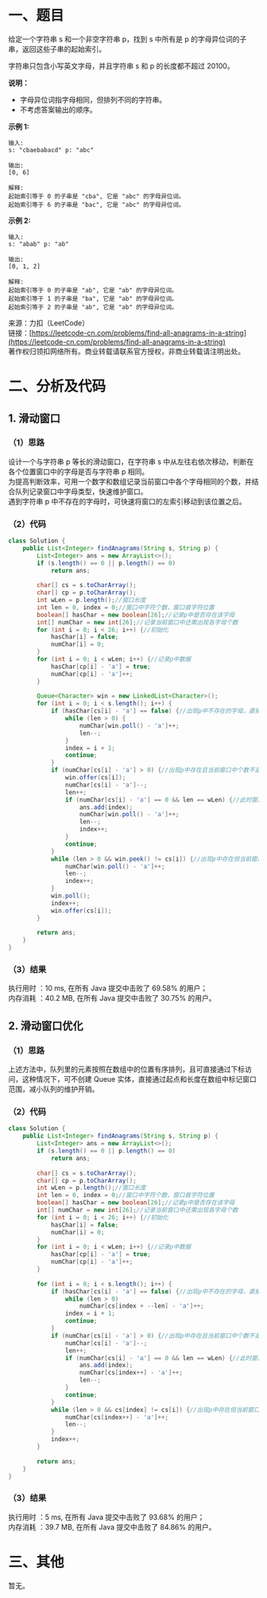 # 一、题目
给定一个字符串 s 和一个非空字符串 p，找到 s 中所有是 p 的字母异位词的子串，返回这些子串的起始索引。  
  
字符串只包含小写英文字母，并且字符串 s 和 p 的长度都不超过 20100。  
  
**说明：**  
  
- 字母异位词指字母相同，但排列不同的字符串。  
- 不考虑答案输出的顺序。  
   
**示例 1:**
```
输入:
s: "cbaebabacd" p: "abc"

输出:
[0, 6]

解释:
起始索引等于 0 的子串是 "cba", 它是 "abc" 的字母异位词。
起始索引等于 6 的子串是 "bac", 它是 "abc" 的字母异位词。
```
    
**示例 2:**  
```
输入:
s: "abab" p: "ab"

输出:
[0, 1, 2]

解释:
起始索引等于 0 的子串是 "ab", 它是 "ab" 的字母异位词。
起始索引等于 1 的子串是 "ba", 它是 "ab" 的字母异位词。
起始索引等于 2 的子串是 "ab", 它是 "ab" 的字母异位词。
```
来源：力扣（LeetCode）   
链接：[https://leetcode-cn.com/problems/find-all-anagrams-in-a-string](https://leetcode-cn.com/problems/find-all-anagrams-in-a-string)   
著作权归领扣网络所有。商业转载请联系官方授权，非商业转载请注明出处。   
# 二、分析及代码    
## 1. 滑动窗口
### （1）思路 
设计一个与字符串 p 等长的滑动窗口，在字符串 s 中从左往右依次移动，判断在各个位置窗口中的字母是否与字符串 p 相同。  
为提高判断效率，可用一个数字和数组记录当前窗口中各个字母相同的个数，并结合队列记录窗口中字母类型，快速维护窗口。  
遇到字符串 p 中不存在的字母时，可快速将窗口的左索引移动到该位置之后。  
### （2）代码  
```Java
class Solution {
    public List<Integer> findAnagrams(String s, String p) {
        List<Integer> ans = new ArrayList<>();
        if (s.length() == 0 || p.length() == 0)
            return ans;
        
        char[] cs = s.toCharArray();
        char[] cp = p.toCharArray();
        int wLen = p.length();//窗口长度
        int len = 0, index = 0;//窗口中字符个数，窗口首字符位置
        boolean[] hasChar = new boolean[26];//记录p中是否存在该字母
        int[] numChar = new int[26];//记录当前窗口中还需出现各字母个数
        for (int i = 0; i < 26; i++) {//初始化
            hasChar[i] = false;
            numChar[i] = 0;
        }
        for (int i = 0; i < wLen; i++) {//记录p中数据
            hasChar[cp[i] - 'a'] = true;
            numChar[cp[i] - 'a']++;
        }
        
        Queue<Character> win = new LinkedList<Character>();
        for (int i = 0; i < s.length(); i++) {
            if (hasChar[cs[i] - 'a'] == false) {//出现p中不存在的字母，直接将窗口起点跳到下一字符处
                while (len > 0) {
                    numChar[win.poll() - 'a']++;
                    len--;
                }
                index = i + 1;
                continue;
            }
            if (numChar[cs[i] - 'a'] > 0) {//出现p中存在且当前窗口中个数不足的字母
                win.offer(cs[i]);
                numChar[cs[i] - 'a']--;
                len++;
                if (numChar[cs[i] - 'a'] == 0 && len == wLen) {//此时窗口范围为p的字母异位词的子串
                    ans.add(index);
                    numChar[win.poll() - 'a']++;
                    len--;
                    index++;
                }
                continue;
            }
            while (len > 0 && win.peek() != cs[i]) {//出现p中存在但当前窗口中个数已达到需求的字母
                numChar[win.poll() - 'a']++;
                len--;
                index++;
            }
            win.poll();
            index++;
            win.offer(cs[i]);           
        }
        
        return ans;
    }
}
```
### （3）结果
执行用时 ：10 ms, 在所有 Java 提交中击败了 69.58% 的用户；  
内存消耗 ：40.2 MB, 在所有 Java 提交中击败了 30.75% 的用户。  
## 2. 滑动窗口优化
### （1）思路 
上述方法中，队列里的元素按照在数组中的位置有序排列，且可直接通过下标访问，这种情况下，可不创建 Queue 实体，直接通过起点和长度在数组中标记窗口范围，减小队列的维护开销。   
### （2）代码  
```Java
class Solution {
    public List<Integer> findAnagrams(String s, String p) {
        List<Integer> ans = new ArrayList<>();
        if (s.length() == 0 || p.length() == 0)
            return ans;
        
        char[] cs = s.toCharArray();
        char[] cp = p.toCharArray();
        int wLen = p.length();//窗口长度
        int len = 0, index = 0;//窗口中字符个数，窗口首字符位置
        boolean[] hasChar = new boolean[26];//记录p中是否存在该字母
        int[] numChar = new int[26];//记录当前窗口中还需出现各字母个数
        for (int i = 0; i < 26; i++) {//初始化
            hasChar[i] = false;
            numChar[i] = 0;
        }
        for (int i = 0; i < wLen; i++) {//记录p中数据
            hasChar[cp[i] - 'a'] = true;
            numChar[cp[i] - 'a']++;
        }
        
        for (int i = 0; i < s.length(); i++) {
            if (hasChar[cs[i] - 'a'] == false) {//出现p中不存在的字母，直接将窗口起点跳到下一字符处
                while (len > 0)
                    numChar[cs[index + --len] - 'a']++;
                index = i + 1;
                continue;
            }
            if (numChar[cs[i] - 'a'] > 0) {//出现p中存在且当前窗口中个数不足的字母
                numChar[cs[i] - 'a']--;
                len++;
                if (numChar[cs[i] - 'a'] == 0 && len == wLen) {//此时窗口范围为p的字母异位词的子串
                    ans.add(index);
                    numChar[cs[index++] - 'a']++;
                    len--;
                }
                continue;
            }
            while (len > 0 && cs[index] != cs[i]) {//出现p中存在但当前窗口中个数已达到需求的字母
                numChar[cs[index++] - 'a']++;
                len--;
            }
            index++;
        }
        
        return ans;
    }
}
```
### （3）结果
执行用时 ：5 ms, 在所有 Java 提交中击败了 93.68% 的用户；  
内存消耗 ：39.7 MB, 在所有 Java 提交中击败了 84.86% 的用户。  
# 三、其他
暂无。   
